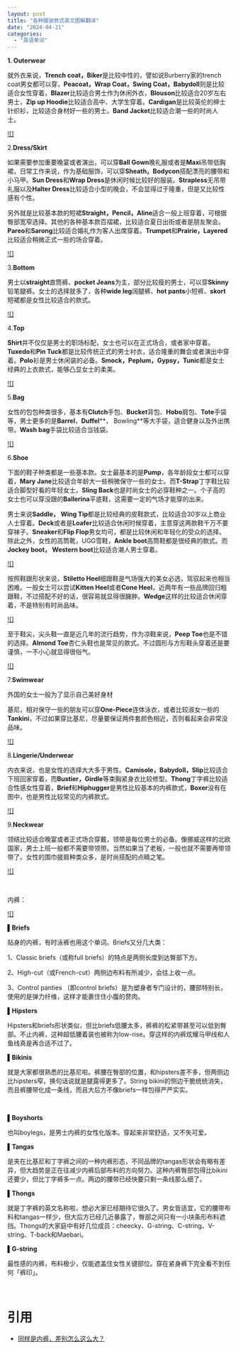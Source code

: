 ```yaml
---
layout: post
title: "各种服装款式英文图解翻译"
date: "2024-04-21"
categories: 
  - "英语单词"
---
```


**1\. Outerwear**

就外衣来说，**Trench coat，Biker**是比较中性的，譬如说Burberry家的trench coat男女都可以穿，**Peacoat，Wrap Coat，Swing Coat，Babydoll**则是比较适合女性穿着，**Blazer**比较适合男士作为休闲外衣，**Blouson**比较适合20岁左右男士，**Zip up Hoodie**比较适合高中、大学生穿着。**Cardigan**是比较英伦的绅士针织衫，比较适合身材好一些的男士。**Band Jacket**比较适合潮一些的时尚人士。

[![]](http://127.0.0.1/?attachment_id=5229)

2.**Dress/Skirt**

如果需要参加重要晚宴或者演出，可以穿**Ball Gown**晚礼服或者是**Maxi**吊带低胸裙，日常工作来说，作为基础服饰，可以穿**Sheath，Bodycon**搭配漂亮的腰带和小马甲。**Sun Dress**和**Wrap Dress**是休闲时候比较好的服装。**Strapless**无吊带礼服以及**Halter Dress**比较适合小型的晚会，不会显得过于隆重，但是又比较性感有个性。

另外就是比较基本款的短裙**Straight，Pencil，Aline**适合一般上班穿着，可根据臀部宽窄选择。其他的各种基本款百褶裙，比较适合夏日出街或者是朋友聚会。**Pareo**和**Sarong**比较适合婚礼作为客人出席穿着。**Trumpet**和**Prairie，Layered**比较适合稍微正式一些的场合穿着。

[![]](http://127.0.0.1/?attachment_id=5230)

3.**Bottom**

男士以**straight**直筒裤、**pocket Jeans**为主，部分比较瘦的男士，可以穿**Skinny**铅笔腿裤。女士的选择就多了，各种**wide leg**阔腿裤、**hot pants**小短裤、**skort**短裙都是女性比较适合的款式。

[![]](http://127.0.0.1/?attachment_id=5231)

4.**Top**

**Shirt**并不仅仅是男士的职场标配，女士也可以在正式场合，或者家中穿着。**Tuxedo**和**Pin Tuck**都是比较传统正式的男士衬衣，适合隆重的舞会或者演出中穿着。**Polo**衫是男士休闲装的必备。**Smock，Peplum，Gypsy，Tunic**都是女士经典的上衣款式，能够凸显女士的柔美。

[![]](http://127.0.0.1/?attachment_id=5232)

5.**Bag**

女性的包包种类很多，基本有**Clutch**手包、**Bucket**背包、**Hobo**肩包、**Tote**手袋等，男士更多的是**Barrel**，**Duffel****， Bowling**等大手袋，适合健身以及外出携带。**Wash bag**手袋比较适合当钱袋。

[![]](http://127.0.0.1/?attachment_id=5233)

6.**Shoe**

下面的鞋子种类都是一些基本款。女士最基本的是**Pump**，各年龄段女士都可以穿着，**Mary Jane**比较适合年龄大一些稍微保守一些的女士。而**T-Strap**丁字鞋比较适合脚型好看的年轻女士。**Sling Back**也是时尚女士的必穿鞋种之一。个子高的女士也可以穿没跟的**Ballerina**平底鞋，这需要一定的气场才能穿的出来。

男士来说**Saddle， Wing Tip**都是比较经典的皮鞋款式，比较适合30岁以上商业人士穿着。**Deck**或者是**Loafer**比较适合休闲时候穿着，主意穿这两款鞋千万不要穿袜子。**Sneaker**和**Flip Flop**男女均可，都是比较休闲和年轻化的受众的选择。除此之外，女性的高筒靴，UGG雪鞋，**Ankle boot**高筒鞋都是很经典的款式。而**Jockey boot， Western boot**比较适合潮人男士穿着。

[![]](http://127.0.0.1/?attachment_id=5234)

按照鞋跟形状来说，**Stiletto Heel**细跟鞋是气场强大的美女必选，驾驭起来也相当困难。一般女士可以尝试**Kitten Heel**或者**Cone Heel**，近两年有一些品牌回归粗跟鞋，不过搭配不好的话，很容易就显得很臃肿。**Wedge**这样的比较适合休闲穿着，不是特别有时尚品味。

[![]](http://127.0.0.1/?attachment_id=5235)

至于鞋尖，尖头鞋一直是近几年的流行趋势，作为凉鞋来说，**Peep Toe**也是不错的选择。**Almond Toe**杏仁头鞋也是常见的款式。不过圆形与方形鞋头穿着还是要谨慎，一不小心就显得很俗气。

[![]](http://127.0.0.1/?attachment_id=5236)

7.**Swimwear**

外国的女士一般为了显示自己美好身材

基尼，相对保守一些的朋友可以穿**One-Piece**连体泳衣，或者比较淑女一些的**Tankini**，不过如果穿比基尼，尽量要保证两件套颜色相近，否则看起来会非常没品味。

[![]](http://127.0.0.1/?attachment_id=5237)

8.**Lingerie/Underwear**

内衣来说，也是女性的选择大大多于男性。**Camisole，Babydoll，Slip**比较适合下班回家穿着，而**Bustier，Girdle**等束胸紧身衣比较修型。**Thong**丁字裤比较适合性感女性穿着，**Brief**和**Hiphugger**是男性比较基本的内裤款式，**Boxer**没有在图中，也是男性比较常见的内裤款式。

[![]](http://127.0.0.1/?attachment_id=5238)

9.**Neckwear**

领结比较适合晚宴或者正式场合穿戴，领带是每位男士的必备。像挪威这样的北欧国家，男士上班一般都不需要带领带。当然如果当了老板，一般也就不需要再带领带了。女性的围巾披肩种类众多，是时尚搭配的点睛之笔。

[![]](http://127.0.0.1/?attachment_id=5239)

 

内裤：

[![]](http://127.0.0.1/?attachment_id=5309)

**▌Briefs**

贴身的内裤，有时泳裤也用这个单词。Briefs又分几大类：

1、Classic briefs（或称full briefs）的特点是两侧长度到达臀部下方。

2、High-cut（或French-cut）两侧边布料有所减少，会往上收一点。

3、Control panties （即control briefs）是为塑身者专门设计的，腰部特别长，使用的是弹力纤维，这样才能裹住住小腹的赘肉。

**▌Hipsters**

Hipsters和briefs形状类似，但比briefs低腰太多，裤裤的松紧带甚至可以低到臀部。不止内裤，这种超低腰着装也被称为low-rise。穿这样的内裤炫耀马甲线和人鱼线真是再合适不过了。

**▌Bikinis**

就是大家都很熟悉的比基尼啦。裤腰在臀部的位置，和hipsters差不多，但两侧边比hipsters窄，换句话说就是腿露得更多了。String bikini的侧边干脆统统消失，而且裤腰带化成一条线，而且大后方不像briefs一样包得严严实实。

 

**▌Boyshorts**

也叫boylegs，是男士内裤的女性化版本。穿起来非常舒适，又不失可爱。

**▌Tangas**

是夹在比基尼和丁字裤之间的一种内裤形态，不同品牌的tangas形状会有略有差异，但大趋势是正在往减少内裤后部布料的方向努力。这种内裤臀部包得比bikini还要少，但比丁字裤多一点。两边的腰带已经快要只剩一条线那么细了。

**▌Thongs**

就是丁字裤的英文名称啦，想必大家已经期待它很久了。男女皆适宜，它的腰带布料和tangas一样少，但大后方已经几近暴露了，臀部之间只有一小块条形布料遮挡。Thongs的大家庭中有好几位成员：cheecky、G-string、C-string、V-string、T-back和Maebari。

**▌G-string**

最性感的内裤，布料极少，仅能遮盖住女性关键部位。穿在紧身裤下完全看不到任何「裤印」。

 

# 引用

- [同样是内裤，差别怎么这么大？](https://www.sohu.com/a/58708084_313701)
